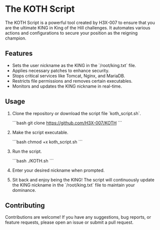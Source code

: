 # The KOTH Script

The KOTH Script is a powerful tool created by H3X-007 to ensure that you are the ultimate KING in King of the Hill challenges. It automates various actions and configurations to secure your position as the reigning champion.

## Features

- Sets the user nickname as the KING in the \`/root/king.txt\` file.
- Applies necessary patches to enhance security.
- Stops critical services like Tomcat, Nginx, and MariaDB.
- Restricts file permissions and removes certain executables.
- Monitors and updates the KING nickname in real-time.

## Usage

1. Clone the repository or download the script file \`koth_script.sh\`.

   \`\`\`bash
   git clone https://github.com/H3X-007/KOTH
   \`\`\`

2. Make the script executable.

   \`\`\`bash
   chmod +x koth_script.sh
   \`\`\`

3. Run the script.

   \`\`\`bash
   ./KOTH.sh
   \`\`\`

4. Enter your desired nickname when prompted.

5. Sit back and enjoy being the KING! The script will continuously update the KING nickname in the \`/root/king.txt\` file to maintain your dominance.

## Contributing

Contributions are welcome! If you have any suggestions, bug reports, or feature requests, please open an issue or submit a pull request.
